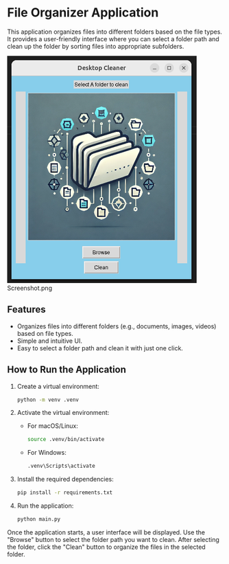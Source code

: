 
# File Organizer Application

This application organizes files into different folders based on the file types. It provides a user-friendly interface where you can select a folder path and clean up the folder by sorting files into appropriate subfolders.

![screenshot](Screenshot.png)
Screenshot.png
## Features
- Organizes files into different folders (e.g., documents, images, videos) based on file types.
- Simple and intuitive UI.
- Easy to select a folder path and clean it with just one click.

## How to Run the Application

1. Create a virtual environment:
   ```bash
   python -m venv .venv
   ```

2. Activate the virtual environment:
   - For macOS/Linux:
     ```bash
     source .venv/bin/activate
     ```
   - For Windows:
     ```bash
     .venv\Scripts\activate
     ```

3. Install the required dependencies:
   ```bash
   pip install -r requirements.txt
   ```

4. Run the application:
   ```bash
   python main.py
   ```

Once the application starts, a user interface will be displayed. Use the "Browse" button to select the folder path you want to clean. After selecting the folder, click the "Clean" button to organize the files in the selected folder.
